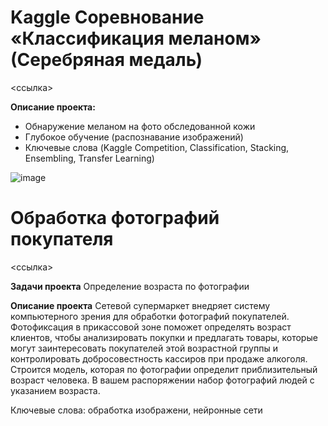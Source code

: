 # **Kaggle Соревнование «Классификация меланом» (Серебряная медаль)**

<ссылка>

**Описание проекта:**
- Обнаружение меланом на фото обследованной кожи
- Глубокое обучение (распознавание изображений)
- Ключевые слова (Kaggle Competition, Classification, Stacking, Ensembling, Transfer Learning)

![image](https://github.com/user-attachments/assets/a294f42a-1370-442a-95bd-cbe79073c29f)

# **Обработка фотографий покупателя**

<ссылка>

**Задачи проекта**
Определение возраста по фотографии

**Описание проекта**
Сетевой супермаркет внедряет систему компьютерного зрения для обработки фотографий покупателей. Фотофиксация в прикассовой зоне поможет определять возраст клиентов, чтобы анализировать покупки и предлагать товары, которые могут заинтересовать покупателей этой возрастной группы и контролировать добросовестность кассиров при продаже алкоголя. Строится модель, которая по фотографии определит приблизительный возраст человека. В вашем распоряжении набор фотографий людей с указанием возраста.

Ключевые слова: обработка изображени, нейронные сети
